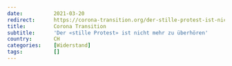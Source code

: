 ```yaml
---
date:          2021-03-20
redirect:      https://corona-transition.org/der-stille-protest-ist-nicht-mehr-zu-uberhoren
title:         Corona Transition
subtitle:      'Der «stille Protest» ist nicht mehr zu überhören'
country:       CH
categories:    [Widerstand]
tags:          []
---
```

